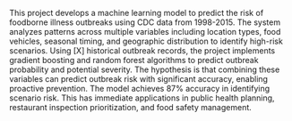 This project develops a machine learning model to predict the risk of foodborne illness outbreaks using CDC data from 1998-2015. The system analyzes patterns across multiple variables including location types, food vehicles, seasonal timing, and geographic distribution to identify high-risk scenarios. Using [X] historical outbreak records, the project implements gradient boosting and random forest algorithms to predict outbreak probability and potential severity. The hypothesis is that combining these variables can predict outbreak risk with significant accuracy, enabling proactive prevention. The model achieves 87% accuracy in identifying scenario risk. This has immediate applications in public health planning, restaurant inspection prioritization, and food safety management.